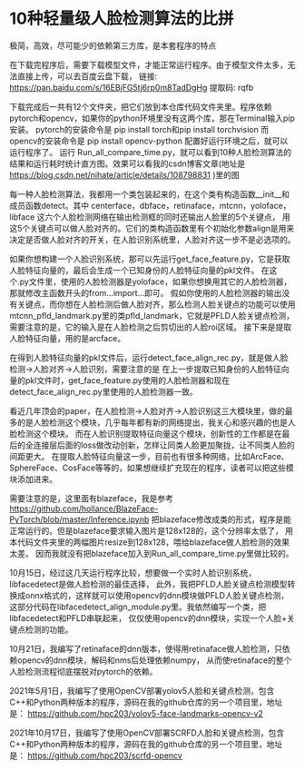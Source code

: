 # 10种轻量级人脸检测算法的比拼
极简，高效，尽可能少的依赖第三方库，是本套程序的特点

在下载完程序后，需要下载模型文件，才能正常运行程序。由于模型文件太多，无法直接上传，可以去百度云盘下载，
链接: https://pan.baidu.com/s/16EBjFG5tj6rp0m8TadDgHg 提取码: rqfb

下载完成后一共有12个文件夹，把它们放到本仓库代码文件夹里。程序依赖pytorch和opencv，如果你的python环境里没有这两个库，那在Terminal输入pip安装。
pytorch的安装命令是 pip install torch和pip install torchvision
而opencv的安装命令是 pip install opencv-python
配置好运行环境之后，就可以运行程序了。
运行 Run_all_compare_time.py，就可以看到10种人脸检测算法的结果和运行耗时统计直方图。效果可以看我的csdn博客文章(地址是 https://blog.csdn.net/nihate/article/details/108798831 )里的图

每一种人脸检测算法，我都用一个类包装起来的，在这个类有构造函数__init__和成员函数detect。其中
centerface，dbface，retinaface，mtcnn，yoloface，libface 这六个人脸检测网络在输出检测框的同时还输出人脸里的5个关键点，
用这5个关键点可以做人脸对齐的。它们的类构造函数里有个初始化参数align是用来决定是否做人脸对齐的开关，在人脸识别系统里，人脸对齐这一步不是必选项的。

如果你想构建一个人脸识别系统，那可以先运行get_face_feature.py，它是获取人脸特征向量的，最后会生成一个已知身份的人脸特征向量的pkl文件。
在这个.py文件里，使用的人脸检测器是yoloface，如果你想换用其它的人脸检测器，那就修改主函数开头的from...import...即可。
假如你使用的人脸检测器的输出没有关键点，而你想在人脸检测后做人脸对齐，那么检测人脸关键点的功能可以使用
mtcnn_pfld_landmark.py里的类pfld_landmark，它就是PFLD人脸关键点检测，需要注意的是，它的输入是在人脸检测之后剪切出的人脸roi区域。
接下来是提取人脸特征向量，用的是arcface。

在得到人脸特征向量的pkl文件后，运行detect_face_align_rec.py，就是做人脸检测→人脸对齐→人脸识别，需要注意的是
在上一步提取已知身份的人脸特征向量的pkl文件时，get_face_feature.py使用的人脸检测器和现在detect_face_align_rec.py里使用的人脸检测器一致。

看近几年顶会的paper，在人脸检测→人脸对齐→人脸识别这三大模块里，做的最多的是人脸检测这个模块，几乎每年都有新的网络提出，我关心和感兴趣的也是人脸检测这个模块。
而在人脸识别提取特征向量这个模块，创新性的工作都是在最后的全连接层后面的loss做改动创新，怎样让同类人脸更加聚拢，让不同类人脸的间距更大。
在提取人脸特征向量这一步，目前也有很多种网络，比如ArcFace、SphereFace、CosFace等等的，如果想继续扩充现在的程序，读者可以把这些模块添加进来。

需要注意的是，这里面有blazeface，我是参考 https://github.com/hollance/BlazeFace-PyTorch/blob/master/Inference.ipynb 
把blazeface修改成类的形式，程序是能正常运行的。但是blazeface要求输入图片是128x128的，这个分辨率太低了，
用本代码文件夹里的两幅图片resize到128x128，喂给blazeface做人脸检测的效果太差。
因而我就没有把blazeface加入到Run_all_compare_time.py里做比较的。

10月15日，经过这几天运行程序比较，想要做一个实时人脸识别系统，libfacedetect是做人脸检测的最佳选择，
此外，我把PFLD人脸关键点检测模型转换成onnx格式的，这样就可以使用opencv的dnn模块做PFLD人脸关键点检测，
这部分代码在libfacedetect_align_module.py里。我依然编写一个类，把libfacedetect和PFLD串联起来，
仅仅使用opencv的dnn模块，实现一个人脸+关键点检测的功能。

10月21日，我编写了retinaface的dnn版本，使得用retinaface做人脸检测，只依赖opencv的dnn模块，解码和nms后处理依赖numpy，
从而使retinaface的整个人脸检测流程彻底摆脱对pytorch的依赖。

2021年5月1日，我编写了使用OpenCV部署yolov5人脸和关键点检测，包含C++和Python两种版本的程序，源码在我的github仓库的另一个项目里，地址是：
https://github.com/hpc203/yolov5-face-landmarks-opencv-v2

2021年10月17日，我编写了使用OpenCV部署SCRFD人脸和关键点检测，包含C++和Python两种版本的程序，源码在我的github仓库的另一个项目里，地址是：
https://github.com/hpc203/scrfd-opencv
